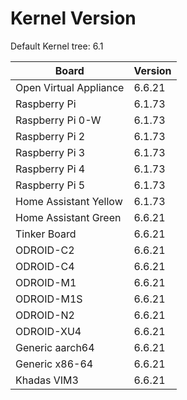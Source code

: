 
# Kernel Version

Default Kernel tree: 6.1

| Board | Version |
|-------|---------|
| Open Virtual Appliance | 6.6.21 |
| Raspberry Pi | 6.1.73 |
| Raspberry Pi 0-W | 6.1.73 |
| Raspberry Pi 2 | 6.1.73 |
| Raspberry Pi 3 | 6.1.73 |
| Raspberry Pi 4 | 6.1.73 |
| Raspberry Pi 5 | 6.1.73 |
| Home Assistant Yellow | 6.1.73 |
| Home Assistant Green | 6.6.21 |
| Tinker Board | 6.6.21 |
| ODROID-C2 | 6.6.21 |
| ODROID-C4 | 6.6.21 |
| ODROID-M1 | 6.6.21 |
| ODROID-M1S | 6.6.21 |
| ODROID-N2 | 6.6.21 |
| ODROID-XU4 | 6.6.21 |
| Generic aarch64 | 6.6.21 |
| Generic x86-64 | 6.6.21 |
| Khadas VIM3 | 6.6.21 |
